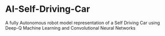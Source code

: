 # AI-Self-Driving-Car
A fully Autonomous robot model representation of a Self Driving Car using Deep-Q Machine Learning and Convolutional Neural Networks
